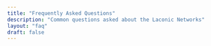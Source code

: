 ```yaml
---
title: "Frequently Asked Questions"
description: "Common questions asked about the Laconic Networks"
layout: "faq"
draft: false
---
```

